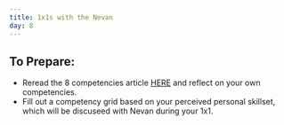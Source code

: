 ```yaml
---
title: 1x1s with the Nevan
day: 8
---
```


To Prepare:
------------
- Reread the 8 competencies article [HERE](https://www.userfocus.co.uk/articles/8-competencies-of-user-experience.html) and reflect on your own competencies.
- Fill out a competency grid based on your perceived personal skillset, which will be discuseed with Nevan during your 1x1. 
